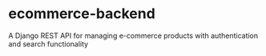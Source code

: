 # ecommerce-backend
A Django REST API for managing e-commerce products with authentication and search functionality
